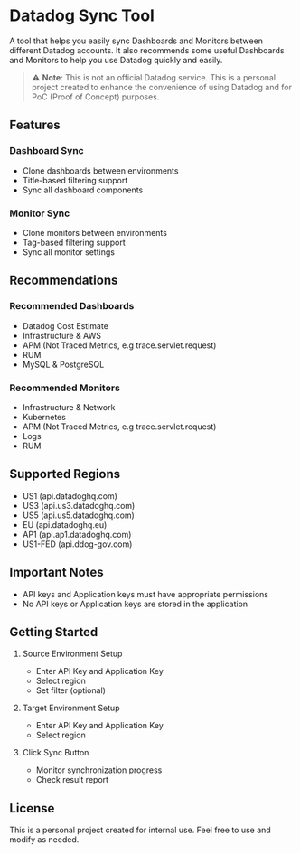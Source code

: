 # Datadog Sync Tool

A tool that helps you easily sync Dashboards and Monitors between different Datadog accounts. It also recommends some useful Dashboards and Monitors to help you use Datadog quickly and easily.

> ⚠️ **Note**: This is not an official Datadog service. This is a personal project created to enhance the convenience of using Datadog and for PoC (Proof of Concept) purposes.

## Features

### Dashboard Sync
- Clone dashboards between environments
- Title-based filtering support
- Sync all dashboard components

### Monitor Sync
- Clone monitors between environments
- Tag-based filtering support
- Sync all monitor settings

## Recommendations

### Recommended Dashboards
- Datadog Cost Estimate
- Infrastructure & AWS
- APM (Not Traced Metrics, e.g trace.servlet.request)
- RUM
- MySQL & PostgreSQL

### Recommended Monitors
- Infrastructure & Network
- Kubernetes
- APM (Not Traced Metrics, e.g trace.servlet.request)
- Logs
- RUM

## Supported Regions
- US1 (api.datadoghq.com)
- US3 (api.us3.datadoghq.com)
- US5 (api.us5.datadoghq.com)
- EU (api.datadoghq.eu)
- AP1 (api.ap1.datadoghq.com)
- US1-FED (api.ddog-gov.com)

## Important Notes
- API keys and Application keys must have appropriate permissions
- No API keys or Application keys are stored in the application

## Getting Started

1. Source Environment Setup
   - Enter API Key and Application Key
   - Select region
   - Set filter (optional)

2. Target Environment Setup
   - Enter API Key and Application Key
   - Select region

3. Click Sync Button
   - Monitor synchronization progress
   - Check result report

## License

This is a personal project created for internal use. Feel free to use and modify as needed.